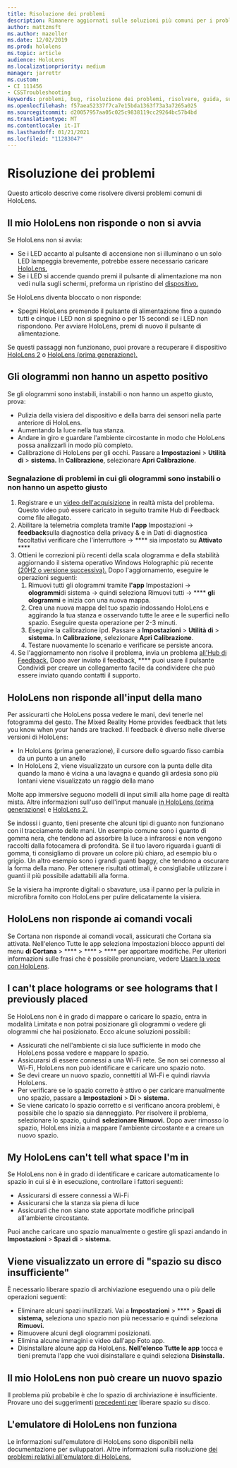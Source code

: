 ```yaml
---
title: Risoluzione dei problemi
description: Rimanere aggiornati sulle soluzioni più comuni per i problemi dei dispositivi HoloLens e le tecniche di risoluzione dei problemi.
author: mattzmsft
ms.author: mazeller
ms.date: 12/02/2019
ms.prod: hololens
ms.topic: article
audience: HoloLens
ms.localizationpriority: medium
manager: jarrettr
ms.custom:
- CI 111456
- CSSTroubleshooting
keywords: problemi, bug, risoluzione dei problemi, risolvere, guida, supporto, HoloLens
ms.openlocfilehash: f57aea52337f7ca7e15bda1363f73a3a7265a025
ms.sourcegitcommit: d20057957aa05c025c9838119cc29264bc57b4bd
ms.translationtype: MT
ms.contentlocale: it-IT
ms.lasthandoff: 01/21/2021
ms.locfileid: "11283047"
---
```

# Risoluzione dei problemi

Questo articolo descrive come risolvere diversi problemi comuni di HoloLens.

## Il mio HoloLens non risponde o non si avvia

Se HoloLens non si avvia:

- Se i LED accanto al pulsante di accensione non si illuminano o un solo LED lampeggia brevemente, potrebbe essere necessario caricare [HoloLens.](hololens-recovery.md#charge-the-device)
- Se i LED si accende quando premi il pulsante di alimentazione ma non vedi nulla sugli schermi, preforma un ripristino del [dispositivo.](hololens-recovery.md#hard-reset-procedure)

Se HoloLens diventa bloccato o non risponde:

- Spegni HoloLens premendo il pulsante di alimentazione fino a quando tutti e cinque i LED non si spegnino o per 15 secondi se i LED non rispondono. Per avviare HoloLens, premi di nuovo il pulsante di alimentazione.

Se questi passaggi non funzionano, puoi provare a recuperare il dispositivo [HoloLens 2](hololens-recovery.md) o [HoloLens (prima generazione).](hololens1-recovery.md)

## Gli ologrammi non hanno un aspetto positivo

Se gli ologrammi sono instabili, instabili o non hanno un aspetto giusto, prova:

- Pulizia della visiera del dispositivo e della barra dei sensori nella parte anteriore di HoloLens.
- Aumentando la luce nella tua stanza.
- Andare in giro e guardare l'ambiente circostante in modo che HoloLens possa analizzarli in modo più completo.
- Calibrazione di HoloLens per gli occhi. Passare a **Impostazioni**  >  **Utilità di**  >  **sistema.** In **Calibrazione**, selezionare **Apri Calibrazione**.
 
### Segnalazione di problemi in cui gli ologrammi sono instabili o non hanno un aspetto giusto
 
1. Registrare e un [video dell'acquisizione](holographic-photos-and-videos.md#capture-a-mixed-reality-video) in realtà mista del problema. Questo video può essere caricato in seguito tramite Hub di Feedback come file allegato.  
1. Abilitare la telemetria completa tramite **l'app** Impostazioni -> **feedback**sulla diagnostica della privacy & e in Dati di diagnostica facoltativi verificare che l'interruttore  ->  **** sia impostato su **Attivato** ****
1. Ottieni le correzioni più recenti della scala ologramma e della stabilità aggiornando il sistema operativo Windows Holographic più recente [(20H2 o versione successiva).](hololens-release-notes.md#windows-holographic-version-20h2) Dopo l'aggiornamento, eseguire le operazioni seguenti:
    1. Rimuovi tutti gli ologrammi tramite **l'app** Impostazioni -> **ologrammi**di sistema -> quindi seleziona Rimuovi tutti  ->  **** **gli ologrammi** e inizia con una nuova mappa.
    1. Crea una nuova mappa del tuo spazio indossando HoloLens e aggirando la tua stanza e osservando tutte le aree e le superfici nello spazio. Eseguire questa operazione per 2-3 minuti.
    1. Eseguire la calibrazione ipd. Passare a **Impostazioni**  >  **Utilità di**  >  **sistema.** In **Calibrazione**, selezionare **Apri Calibrazione**.
    1. Testare nuovamente lo scenario e verificare se persiste ancora.
1. Se l'aggiornamento non risolve il problema, invia un problema [all'Hub di Feedback.](hololens-feedback.md) Dopo aver inviato il feedback, **** puoi usare il pulsante Condividi per creare un collegamento facile da condividere che può essere inviato quando contatti il supporto.

## HoloLens non risponde all'input della mano

Per assicurarti che HoloLens possa vedere le mani, devi tenerle nel fotogramma del gesto.  The Mixed Reality Home provides feedback that lets you know when your hands are tracked.  Il feedback è diverso nelle diverse versioni di HoloLens:
- In HoloLens (prima generazione), il cursore dello sguardo fisso cambia da un punto a un anello
- In HoloLens 2, viene visualizzato un cursore con la punta delle dita quando la mano è vicina a una lavagna e quando gli ardesia sono più lontani viene visualizzato un raggio della mano

Molte app immersive seguono modelli di input simili alla home page di realtà mista.  Altre informazioni sull'uso dell'input manuale [in HoloLens (prima generazione)](hololens1-basic-usage.md#use-hololens-with-your-hands) e [HoloLens 2.](hololens2-basic-usage.md#the-hand-tracking-frame)

Se indossi i guanto, tieni presente che alcuni tipi di guanto non funzionano con il tracciamento delle mani.  Un esempio comune sono i guanto di gomma nera, che tendono ad assorbire la luce a infrarossi e non vengono raccolti dalla fotocamera di profondità.  Se il tuo lavoro riguarda i guanti di gomma, ti consigliamo di provare un colore più chiaro, ad esempio blu o grigio.  Un altro esempio sono i grandi guanti baggy, che tendono a oscurare la forma della mano. Per ottenere risultati ottimali, è consigliabile utilizzare i guanti il più possibile adattabili alla forma.

Se la visiera ha impronte digitali o sbavature, usa il panno per la pulizia in microfibra fornito con HoloLens per pulire delicatamente la visiera.

## HoloLens non risponde ai comandi vocali

Se Cortana non risponde ai comandi vocali, assicurati che Cortana sia attivata. Nell'elenco Tutte le app seleziona Impostazioni blocco appunti del menu **di Cortana**  >  ****  >  ****  >  **** per apportare modifiche. Per ulteriori informazioni sulle frasi che è possibile pronunciare, vedere [Usare la voce con HoloLens](hololens-cortana.md).

## I can't place holograms or see holograms that I previously placed

Se HoloLens non è in grado di mappare o caricare lo spazio, entra in modalità Limitata e non potrai posizionare gli ologrammi o vedere gli ologrammi che hai posizionato. Ecco alcune soluzioni possibili:

- Assicurati che nell'ambiente ci sia luce sufficiente in modo che HoloLens possa vedere e mappare lo spazio.
- Assicurarsi di essere connessi a una Wi-Fi rete. Se non sei connesso al Wi-Fi, HoloLens non può identificare e caricare uno spazio noto.
- Se devi creare un nuovo spazio, connettiti al Wi-Fi e quindi riavvia HoloLens.
- Per verificare se lo spazio corretto è attivo o per caricare manualmente uno spazio, passare a **Impostazioni**  >  **Di**  >  **sistema.**
- Se viene caricato lo spazio corretto e si verificano ancora problemi, è possibile che lo spazio sia danneggiato. Per risolvere il problema, selezionare lo spazio, quindi **selezionare Rimuovi.** Dopo aver rimosso lo spazio, HoloLens inizia a mappare l'ambiente circostante e a creare un nuovo spazio.

## My HoloLens can't tell what space I'm in

Se HoloLens non è in grado di identificare e caricare automaticamente lo spazio in cui si è in esecuzione, controllare i fattori seguenti:

- Assicurarsi di essere connessi a Wi-Fi
- Assicurarsi che la stanza sia piena di luce
- Assicurati che non siano state apportate modifiche principali all'ambiente circostante.

Puoi anche caricare uno spazio manualmente o gestire gli spazi andando in **Impostazioni**  >  **Spazi di**  >  **sistema.**

## Viene visualizzato un errore di "spazio su disco insufficiente"

È necessario liberare spazio di archiviazione eseguendo una o più delle operazioni seguenti:

- Eliminare alcuni spazi inutilizzati. Vai a **Impostazioni**  >  ****  >  **Spazi di sistema,** seleziona uno spazio non più necessario e quindi seleziona **Rimuovi.**
- Rimuovere alcuni degli ologrammi posizionati.
- Elimina alcune immagini e video dall'app Foto app.
- Disinstallare alcune app da HoloLens. **Nell'elenco Tutte le app** tocca e tieni premuta l'app che vuoi disinstallare e quindi seleziona **Disinstalla.**

## Il mio HoloLens non può creare un nuovo spazio

Il problema più probabile è che lo spazio di archiviazione è insufficiente. Provare uno dei suggerimenti [precedenti per](#im-getting-a-low-disk-space-error) liberare spazio su disco.

## L'emulatore di HoloLens non funziona

Le informazioni sull'emulatore di HoloLens sono disponibili nella documentazione per sviluppatori.  Altre informazioni sulla risoluzione [dei problemi relativi all'emulatore di HoloLens.](https://docs.microsoft.com/windows/mixed-reality/using-the-hololens-emulator#troubleshooting)
